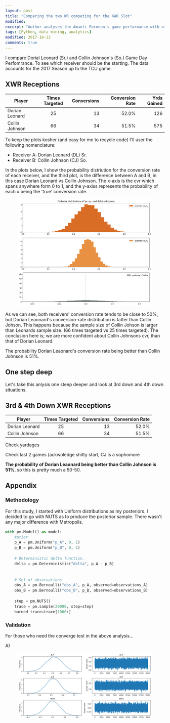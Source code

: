 ```yaml
---
layout: post
title: "Comparing the two WR competing for the XWR Slot"
modified:
excerpt: "Author analyses the Amanti Formean's game performance with other WR in the team"
tags: [Python, data mining, analytics]
modified: 2017-10-22
comments: true
---
```


I compare Dorial Leonard (Sr.) and Collin Johnson's (So.) Game Day Perfomrance. To see which receiver should be the starting. The data accounts for the 2017 Season up to the TCU game.


  
## XWR Receptions

| Player        | Times Targeted       | Conversions | Conversion Rate | Yrds Gained |
| ------------- |:-------------:| -----:| -----:| -----:|
| Dorian Leonard      | 25 | 13 | 52.0% | 126 |
| Collin Johnson      | 66 |   34 | 51.5% | 575 |

To keep the plots kosher (and easy for me to recycle code) I'll user the following nomenclature:

  * Receiver A: Dorian Leonard (DL) Sr.
  * Receiver B: Collin Johnson (CJ) So.
  
In the plots below, I show the probability distriution for the conversion rate of each receiver, and the third plot, is the difference between A and B, in this case Dorian Leonard vs Collin Johnson. The x-axis is the cvr which spans anywhere form 0 to 1, and the y-axiss represents the probability of each x being the 'true' conversion rate.

<figure>
     <img src="/images/XWR_17/cvr_posteriors.png">
    <figcaption></figcaption>
</figure>

As we can see, both receivers' conversion rate tends to be close to 50%, but Dorian Leaonard's conversion-rate distribution is fatter than Collin Johson. This happens because the sample size of Collin Johson is larger than Leonards sample size. (66 times targeted vs 25 times targeted). The conclusion here is; we are more confident about Collin Johnsons cvr, than that of Dorian Leonard.


The probability Dorian Leaonard's conversion rate being better than Collin Johnson is 51%.


## One step deep
Let's take this anlysis one steep deeper and look at 3rd down and 4th down situations.



## 3rd & 4th Down XWR Receptions
| Player        | Times Targeted       | Conversions           | Conversion Rate           |
| ------------- |:-------------:| -----:| -----:|
| Dorian Leonard      | 25 | 13 | 52.0% |
| Collin Johnson      | 66 |   34 | 51.5% |



Check yardages

Check last 2 games (ackwoledge shitty start, CJ is a sophomore 

**The probability of Dorian Leaonard being better than Collin Johnson is 51%**, so this is pretty much a 50-50. 



## Appendix


### Methodology

For this study, I started with Uniform distributions as my posteriors.  I decided to go with NUTS as to produce the posterior sample. There wasn't any major difference with Metropolis. 


``` python
with pm.Model() as model:
    #prior
    p_A = pm.Uniform("p_A", 0, 1)
    p_B = pm.Uniform("p_B", 0, 1)
    
    # Deterministic delta function.
    delta = pm.Deterministic("delta", p_A - p_B)

    
    # Set of observations
    obs_A = pm.Bernoulli("obs_A", p_A, observed=observations_A)
    obs_B = pm.Bernoulli("obs_B", p_B, observed=observations_B)

    step = pm.NUTS()
    trace = pm.sample(20000, step=step)
    burned_trace=trace[1000:]
```

### Validation
For those who need the converge test in the above analysis...

A)

<figure>
     <img src="/images/XWR_17/CVR_converge_proof.png">
    <figcaption></figcaption>
</figure>

